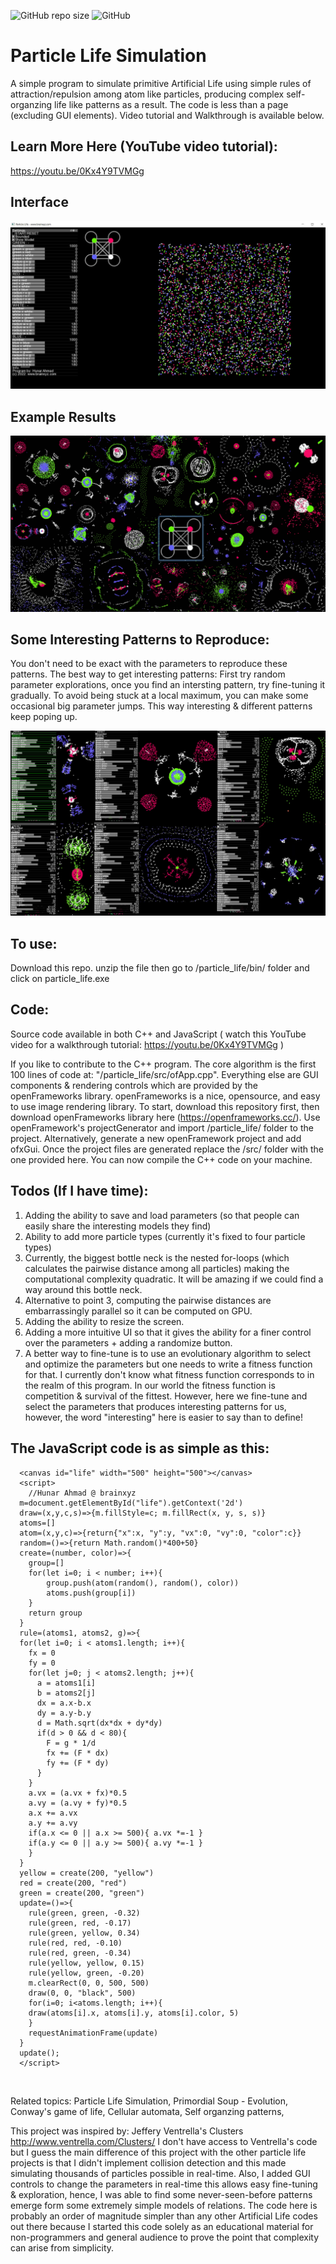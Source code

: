 ![GitHub repo size](https://img.shields.io/github/repo-size/hunar4321/life_code)
![GitHub](https://img.shields.io/github/license/hunar4321/life_code)

# Particle Life Simulation
A simple program to simulate primitive Artificial Life using simple rules of attraction/repulsion among atom like particles, producing complex self-organzing life like patterns as a result. The code is less than a page (excluding GUI elements). Video tutorial and Walkthrough is available below.

Learn More Here (YouTube video tutorial):
-----------------------------------------------
https://youtu.be/0Kx4Y9TVMGg


Interface
--------------------------------------------------------
![](images/interface.jpg)

Example Results
--------------------------------------------------------
![](images/big_pic.jpg)

Some Interesting Patterns to Reproduce:
-------------------------------------
You don't need to be exact with the parameters to reproduce these patterns. The best way to get interesting patterns: First try random parameter explorations, once you find an intersting pattern, try fine-tuning it gradually. To avoid being stuck at a local maximum, you can make some occasional big parameter jumps. This way interesting & different patterns keep poping up.

![](images/some_patterns.jpg)

To use:
-------------
Download this repo. unzip the file then go to /particle_life/bin/ folder and click on particle_life.exe

Code:
----------------
Source code available in both C++ and JavaScript ( watch this YouTube video for a walkthrough tutorial: https://youtu.be/0Kx4Y9TVMGg )

If you like to contribute to the C++ program. The core algorithm is the first 100 lines of code at:  "/particle_life/src/ofApp.cpp". Everything else are GUI components & rendering controls which are provided by the openFrameworks library. openFrameworks is a nice, opensource, and easy to use image rendering library. 
To start, download this repository first, then download openFrameworks library here (https://openframeworks.cc/). Use openFramework's projectGenerator and import /particle_life/ folder to the project. Alternatively, generate a new openFramework project and add ofxGui. Once the project files are generated replace the /src/ folder with the one provided here. You can now compile the C++ code on your machine.

Todos (If I have time):
--------------------
1. Adding the ability to save and load parameters (so that people can easily share the interesting models they find)
2. Ability to add more particle types (currently it's fixed to four particle types)
3. Currently, the biggest bottle neck is the nested for-loops (which calculates the pairwise distance among all particles) making the computational complexity quadratic. It will be amazing if we could find a way around this bottle neck.
4. Alternative to point 3, computing the pairwise distances are embarrassingly parallel so it can be computed on GPU.
5. Adding the ability to resize the screen.
6. Adding a more intuitive UI so that it gives the ability for a finer control over the parameters + adding a randomize button.
7. A better way to fine-tune is to use an evolutionary algorithm to select and optimize the parameters but one needs to write a fitness function for that. I currently don't know what fitness function corresponds to in the realm of this program. In our world the fitness function is competition & survival of the fittest. However, here we fine-tune and select the parameters that produces interesting patterns for us, however, the word "interesting" here is easier to say than to define!

The JavaScript code is as simple as this: 
-------------------------------------
```
  <canvas id="life" width="500" height="500"></canvas>
  <script>
    //Hunar Ahmad @ brainxyz
  m=document.getElementById("life").getContext('2d')
  draw=(x,y,c,s)=>{m.fillStyle=c; m.fillRect(x, y, s, s)}
  atoms=[]
  atom=(x,y,c)=>{return{"x":x, "y":y, "vx":0, "vy":0, "color":c}}
  random=()=>{return Math.random()*400+50}
  create=(number, color)=>{ 
  	group=[]
    for(let i=0; i < number; i++){
	    group.push(atom(random(), random(), color))
	    atoms.push(group[i]) 
	}
    return group 
  }
  rule=(atoms1, atoms2, g)=>{
  for(let i=0; i < atoms1.length; i++){
    fx = 0
    fy = 0
    for(let j=0; j < atoms2.length; j++){
      a = atoms1[i]
      b = atoms2[j]
      dx = a.x-b.x
      dy = a.y-b.y
      d = Math.sqrt(dx*dx + dy*dy)
      if(d > 0 && d < 80){
      	F = g * 1/d
        fx += (F * dx)
        fy += (F * dy)
      }
    } 
    a.vx = (a.vx + fx)*0.5
    a.vy = (a.vy + fy)*0.5
    a.x += a.vx
    a.y += a.vy
    if(a.x <= 0 || a.x >= 500){ a.vx *=-1 }
    if(a.y <= 0 || a.y >= 500){ a.vy *=-1 }
    }
  }
  yellow = create(200, "yellow")
  red = create(200, "red")
  green = create(200, "green")
  update=()=>{
    rule(green, green, -0.32)
    rule(green, red, -0.17)
    rule(green, yellow, 0.34)
    rule(red, red, -0.10)
    rule(red, green, -0.34)
    rule(yellow, yellow, 0.15)
    rule(yellow, green, -0.20)
    m.clearRect(0, 0, 500, 500)
    draw(0, 0, "black", 500)
    for(i=0; i<atoms.length; i++){ 
    draw(atoms[i].x, atoms[i].y, atoms[i].color, 5) 
    }
    requestAnimationFrame(update)
  }
  update();
  </script>

```

</br>


Related topics:
Particle Life Simulation,
Primordial Soup - Evolution,
Conway's game of life,
Cellular automata,
Self organzing patterns,

This project was inspired by: Jeffery Ventrella's Clusters http://www.ventrella.com/Clusters/ I don't have access to Ventrella's code but I guess the main difference of this project with the other particle life projects is that I didn't implement collision detection and this made simulating thousands of particles possible in real-time. Also, I added GUI controls to change the parameters in real-time this allows easy fine-tuning & exploration, hence, I was able to find some never-seen-before patterns emerge form some extremely simple models of relations. 
The code here is probably an order of magnitude simpler than any other Artificial Life codes out there because I started this code solely as an educational material for non-programmers and general audience to prove the point that complexity can arise from simplicity.
